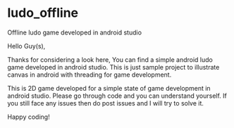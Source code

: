 # ludo_offline
Offline ludo game developed in android studio


Hello Guy(s),

Thanks for considering a look here, You can find a simple android ludo game developed in android studio. This is just sample project to illustrate canvas in android with threading for game development. 

This is 2D game developed for a simple state of game development in android studio. Please go through code and you can understand yourself. If you still face any issues then do post issues and I will try to solve it.

Happy coding!
